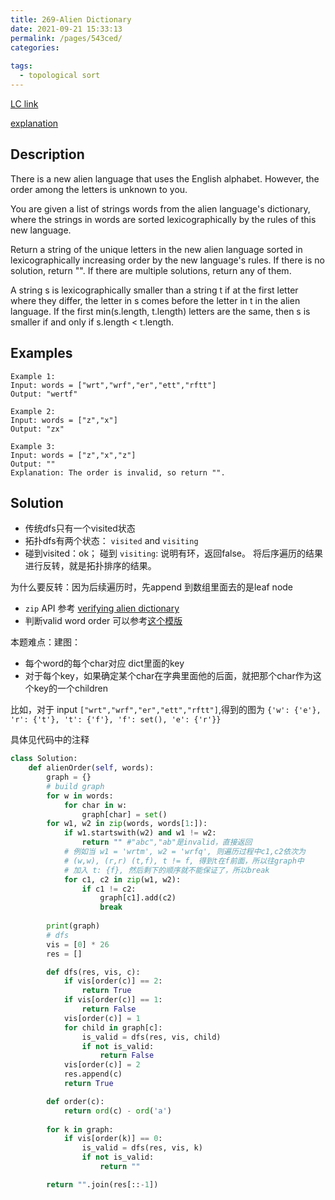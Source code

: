 ```yaml
---
title: 269-Alien Dictionary
date: 2021-09-21 15:33:13
permalink: /pages/543ced/
categories:
  
tags:
  - topological sort
---
```

[LC link](https://leetcode.com/problems/alien-dictionary/)

[explanation](https://leetcode.com/problems/alien-dictionary/discuss/70173/Python-Solution-with-Detailed-Explanation)
## Description
There is a new alien language that uses the English alphabet. However, the order among the letters is unknown to you.

You are given a list of strings words from the alien language's dictionary, where the strings in words are sorted lexicographically by the rules of this new language.

Return a string of the unique letters in the new alien language sorted in lexicographically increasing order by the new language's rules. If there is no solution, return "". If there are multiple solutions, return any of them.

A string s is lexicographically smaller than a string t if at the first letter where they differ, the letter in s comes before the letter in t in the alien language. If the first min(s.length, t.length) letters are the same, then s is smaller if and only if s.length < t.length.

## Examples
```
Example 1:
Input: words = ["wrt","wrf","er","ett","rftt"]
Output: "wertf"

Example 2:
Input: words = ["z","x"]
Output: "zx"

Example 3:
Input: words = ["z","x","z"]
Output: ""
Explanation: The order is invalid, so return "".
```
## Solution
- 传统dfs只有一个visited状态
- 拓扑dfs有两个状态： `visited` and `visiting`
- 碰到visited：ok； 碰到  `visiting`: 说明有环，返回false。
将后序遍历的结果进行反转，就是拓扑排序的结果。

为什么要反转：因为后续遍历时，先append 到数组里面去的是leaf node

- `zip` API 参考 [verifying alien dictionary](https://emmableu.github.io/blog/pages/leetcode953)
- 判断valid word order 可以参考[这个模版](https://leetcode.com/problems/verifying-an-alien-dictionary/discuss/1149916/Python-short-solution-explained)

本题难点：建图：
- 每个word的每个char对应 dict里面的key
- 对于每个key，如果确定某个char在字典里面他的后面，就把那个char作为这个key的一个children

比如，对于 input `["wrt","wrf","er","ett","rftt"]`,得到的图为
`{'w': {'e'}, 'r': {'t'}, 't': {'f'}, 'f': set(), 'e': {'r'}}`

具体见代码中的注释

```python
class Solution:
    def alienOrder(self, words):
        graph = {}
        # build graph
        for w in words:
            for char in w:
                graph[char] = set()
        for w1, w2 in zip(words, words[1:]):
            if w1.startswith(w2) and w1 != w2:
                return "" #"abc","ab"是invalid，直接返回
            # 例如当 w1 = 'wrtm', w2 = 'wrfq', 则遍历过程中c1,c2依次为
            # (w,w), (r,r) (t,f), t != f, 得到t在f前面，所以往graph中
            # 加入 t: {f}, 然后剩下的顺序就不能保证了，所以break
            for c1, c2 in zip(w1, w2):
                if c1 != c2:
                    graph[c1].add(c2)
                    break
        
        print(graph)
        # dfs
        vis = [0] * 26
        res = []

        def dfs(res, vis, c):
            if vis[order(c)] == 2:
                return True
            if vis[order(c)] == 1:
                return False
            vis[order(c)] = 1
            for child in graph[c]:
                is_valid = dfs(res, vis, child)
                if not is_valid:
                    return False
            vis[order(c)] = 2
            res.append(c)
            return True

        def order(c):
            return ord(c) - ord('a')
        
        for k in graph:
            if vis[order(k)] == 0:
                is_valid = dfs(res, vis, k)
                if not is_valid:
                    return ""

        return "".join(res[::-1]) 
```
